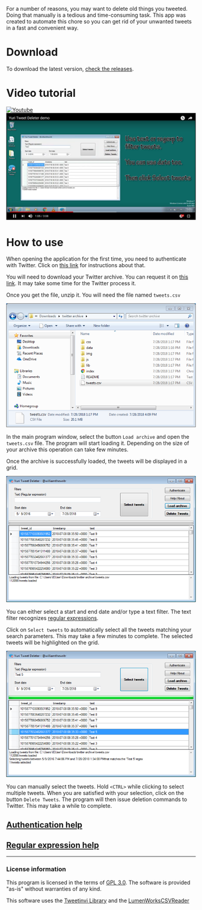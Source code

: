 For a number of reasons, you may want to delete old things you tweeted. Doing that manually is a tedious and time-consuming task. This app was created to automate this chore so you can get rid of your unwanted tweets in a fast and convenient way.

# Download

To download the latest version, [check the releases](https://github.com/fellipec/YuriTweetDeleter/releases).

# Video tutorial

[![Youtube](https://www.youtube.com/yt/img/logo_1x.png)](https://www.youtube.com/watch?v=YV0OdgZf8lM)
[![Tutorial](images/youtube.png)](https://www.youtube.com/watch?v=YV0OdgZf8lM)

# How to use

When opening the application for the first time, you need to authenticate with Twitter. Click on [this link](auth.md) for instructions about that.

You will need to download your Twitter archive. You can request it on [this link](https://twitter.com/settings/account). It may take some time for the Twitter process it.

Once you get the file, unzip it. You will need the file named `tweets.csv`

![Folder showing tweets.csv file.](images/5.png)

In the main program window, select the button `Load archive` and open the `tweets.csv` file. The program will start loading it. Depending on the size of your archive this operation can take few minutes.

Once the archive is successfully loaded, the tweets will be displayed in a grid.

![Grid with loaded tweets](images/6.png)

You can either select a start and end date and/or type a text filter. The text filter recognizes [regular expressions](regex.md). 

Click on `Select tweets` to automatically select all the tweets matching your search parameters. This may take a few minutes to complete. The selected tweets will be highlighted on the grid.

![Tweet grid](images/7.png)

You can manually select the tweets. Hold `<CTRL>` while clicking to select multiple tweets. When you are satisfied with your selection, click on the button `Delete Tweets`. The program will then issue deletion commands to Twitter. This may take a while to complete. 

## [Authentication help](auth.md)
## [Regular expression help](regex.md)

***

### License information

This program is licensed in the terms of [GPL 3.0](https://www.gnu.org/licenses/gpl-3.0.en.html). The software is provided "as-is" without warranties of any kind.

This software uses the [Tweetinvi Library](https://github.com/linvi/tweetinvi) and the [LumenWorksCSVReader](https://github.com/phatcher/CsvReader)
